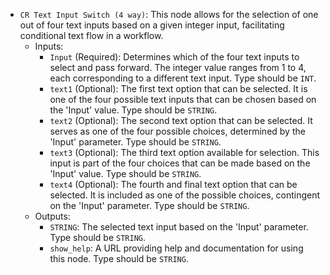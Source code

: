 - `CR Text Input Switch (4 way)`: This node allows for the selection of one out of four text inputs based on a given integer input, facilitating conditional text flow in a workflow.
    - Inputs:
        - `Input` (Required): Determines which of the four text inputs to select and pass forward. The integer value ranges from 1 to 4, each corresponding to a different text input. Type should be `INT`.
        - `text1` (Optional): The first text option that can be selected. It is one of the four possible text inputs that can be chosen based on the 'Input' value. Type should be `STRING`.
        - `text2` (Optional): The second text option that can be selected. It serves as one of the four possible choices, determined by the 'Input' parameter. Type should be `STRING`.
        - `text3` (Optional): The third text option available for selection. This input is part of the four choices that can be made based on the 'Input' value. Type should be `STRING`.
        - `text4` (Optional): The fourth and final text option that can be selected. It is included as one of the possible choices, contingent on the 'Input' parameter. Type should be `STRING`.
    - Outputs:
        - `STRING`: The selected text input based on the 'Input' parameter. Type should be `STRING`.
        - `show_help`: A URL providing help and documentation for using this node. Type should be `STRING`.
